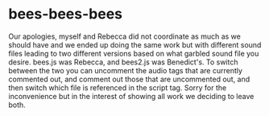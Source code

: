 bees-bees-bees
==============


Our apologies, myself and Rebecca did not coordinate as much as we should have and we ended up doing the same work but with different sound files leading to two different versions based on what garbled sound file you desire. bees.js was Rebecca, and bees2.js was Benedict's. To switch between the two you can uncomment the audio tags that are currently commented out, and comment out those that are uncommented out, and then switch which file is referenced in the script tag. Sorry for the inconvenience but in the interest of showing all work we deciding to leave both.
